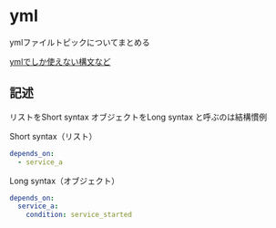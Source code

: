 # yml

ymlファイルトピックについてまとめる

[ymlでしか使えない構文など](https://nju33.com/notes/github-actions/articles#%E3%83%91%E3%82%BF%E3%83%BC%E3%83%B3)

## 記述

リストをShort syntax
オブジェクトをLong syntax
と呼ぶのは結構慣例

Short syntax（リスト）
```yml
depends_on:
  - service_a
```

Long syntax（オブジェクト）
```yml
depends_on:
  service_a:
    condition: service_started
```